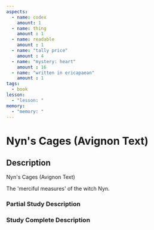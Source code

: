 ```yaml
---
aspects: 
  - name: codex
    amount: 1
  - name: thing
    amount : 1
  - name: readable
    amount : 1
  - name: "tally price"
    amount : 4
  - name: "mystery: heart"
    amount : 16
  - name: "written in ericapaean"
    amount : 1
tags:
  - book
lesson:
  - "lesson: "
memory:
  - "memory: "
---
```


# Nyn's Cages (Avignon Text)

## Description
Nyn's Cages (Avignon Text)

The 'merciful measures' of the witch Nyn.
### Partial Study Description

### Study Complete Description
